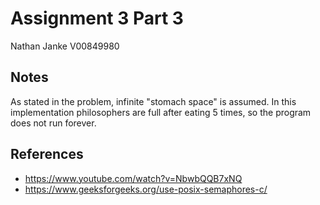 # Assignment 3 Part 3
Nathan Janke V00849980

## Notes

As stated in the problem, infinite "stomach space" is assumed. In this implementation philosophers are full after eating 5 times, so the program does not run forever.

## References

- https://www.youtube.com/watch?v=NbwbQQB7xNQ
- https://www.geeksforgeeks.org/use-posix-semaphores-c/